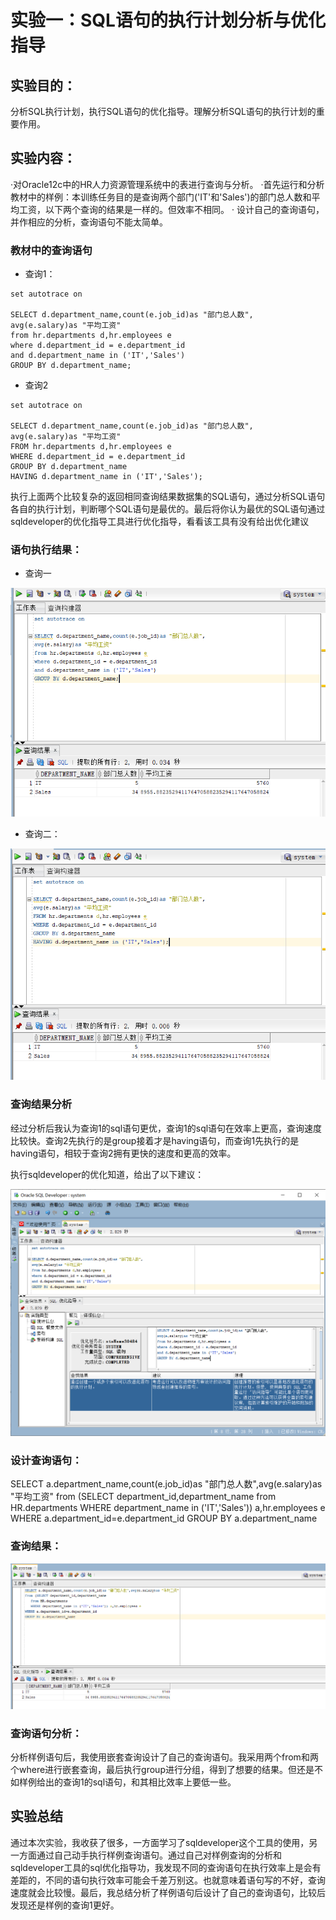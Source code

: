 # 实验一：SQL语句的执行计划分析与优化指导

## 实验目的：

分析SQL执行计划，执行SQL语句的优化指导。理解分析SQL语句的执行计划的重要作用。

## 实验内容：

·对Oracle12c中的HR人力资源管理系统中的表进行查询与分析。
 ·首先运行和分析教材中的样例：本训练任务目的是查询两个部门('IT'和'Sales')的部门总人数和平均工资，以下两个查询的结果是一样的。但效率不相同。
· 设计自己的查询语句，并作相应的分析，查询语句不能太简单。

### 教材中的查询语句

- 查询1：

```
set autotrace on

SELECT d.department_name,count(e.job_id)as "部门总人数",
avg(e.salary)as "平均工资"
from hr.departments d,hr.employees e
where d.department_id = e.department_id
and d.department_name in ('IT','Sales')
GROUP BY d.department_name;
```

- 查询2

```
set autotrace on

SELECT d.department_name,count(e.job_id)as "部门总人数",
avg(e.salary)as "平均工资"
FROM hr.departments d,hr.employees e
WHERE d.department_id = e.department_id
GROUP BY d.department_name
HAVING d.department_name in ('IT','Sales');
```

执行上面两个比较复杂的返回相同查询结果数据集的SQL语句，通过分析SQL语句各自的执行计划，判断哪个SQL语句是最优的。最后将你认为最优的SQL语句通过sqldeveloper的优化指导工具进行优化指导，看看该工具有没有给出优化建议

### 语句执行结果：

- 查询一

![](readme.assets/sql1.png)

- 查询二：

![]()![sql2](readme.assets/sql2.png)

### 查询结果分析

经过分析后我认为查询1的sql语句更优，查询1的sql语句在效率上更高，查询速度比较快。查询2先执行的是group接着才是having语句，而查询1先执行的是having语句，相较于查询2拥有更快的速度和更高的效率。

执行sqldeveloper的优化知道，给出了以下建议：

![](readme.assets/sql1%E4%BC%98%E5%8C%96.png)

### 设计查询语句：

SELECT a.department_name,count(e.job_id)as "部门总人数",avg(e.salary)as "平均工资"
from (SELECT department_id,department_name
   from HR.departments
   WHERE department_name in ('IT','Sales')) a,hr.employees e
WHERE a.department_id=e.department_id
GROUP BY a.department_name

### 查询结果：

![sql执行结果](readme.assets/sql3.png)

### 查询语句分析：

分析样例语句后，我使用嵌套查询设计了自己的查询语句。我采用两个from和两个where进行嵌套查询，最后执行group进行分组，得到了想要的结果。但还是不如样例给出的查询1的sql语句，和其相比效率上要低一些。

## 实验总结

​	通过本次实验，我收获了很多，一方面学习了sqldeveloper这个工具的使用，另一方面通过自己动手执行样例查询语句。通过自己对样例查询的分析和sqldeveloper工具的sql优化指导功，我发现不同的查询语句在执行效率上是会有差距的，不同的语句执行效率可能会千差万别这。也就意味着语句写的不好，查询速度就会比较慢。最后，我总结分析了样例语句后设计了自己的查询语句，比较后发现还是样例的查询1更好。